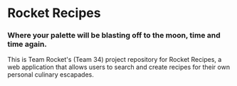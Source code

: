 # Rocket Recipes
### Where your palette will be blasting off to the moon, time and time again.

This is Team Rocket's (Team 34) project repository for Rocket Recipes, a web application that allows users to search and create recipes for their own personal culinary escapades. 